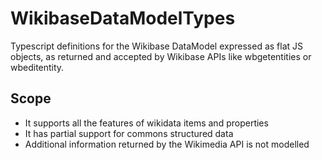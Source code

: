# WikibaseDataModelTypes

Typescript definitions for the Wikibase DataModel expressed as flat JS objects,
as returned and accepted by Wikibase APIs like wbgetentities or wbeditentity.

## Scope

- It supports all the features of wikidata items and properties
- It has partial support for commons structured data
- Additional information returned by the Wikimedia API is not modelled
